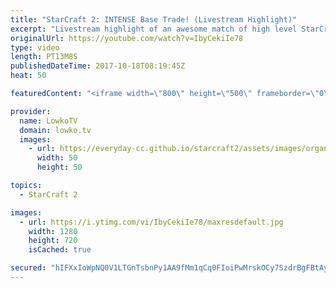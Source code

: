 ```yaml
---
title: "StarCraft 2: INTENSE Base Trade! (Livestream Highlight)"
excerpt: "Livestream highlight of an awesome match of high level StarCraft 2. Subscribe for more videos: http://lowko.tv/youtube The Swarm Host Proxy: https://goo.gl/YpQQJC  I recently casted one of the groups of the Dutch StarCraft League Open (DSCL Open) over at the livestream. This was easily one of the best"
originalUrl: https://youtube.com/watch?v=IbyCekiIe78
type: video
length: PT13M8S
publishedDateTime: 2017-10-18T08:19:45Z
heat: 50

featuredContent: "<iframe width=\"800\" height=\"500\" frameborder=\"0\" src=\"https://www.youtube.com/embed/IbyCekiIe78\" allow=\"accelerometer; autoplay; encrypted-media; gyroscope; picture-in-picture\" allowfullscreen></iframe>"

provider:
  name: LowkoTV
  domain: lowko.tv
  images:
    - url: https://everyday-cc.github.io/starcraft2/assets/images/organizations/lowko.tv-50x50.jpg
      width: 50
      height: 50

topics:
  - StarCraft 2

images:
  - url: https://i.ytimg.com/vi/IbyCekiIe78/maxresdefault.jpg
    width: 1280
    height: 720
    isCached: true

secured: "hIFXxIoWpNQ0V1LTGnTsbnPy1AA9fMm1qCq0FIoiPwMrskOCy7SzdrBgFBtAyMoxb2XPflaHP2BMWZprkXDPdkviipPQorvwd+UUxWoc7oV2QO9iYjkMXhhUTySg+Z4lsnNUyPemQILvX92kmX5OWbt6DIwnjqetJm0vGz8v/zwa+Cx+JH7Hk7I7Km6vfnxNgYkRVBgz+8GENZQQj53vLNQJVjhTQ1brDTA3/TdCBCkgy5L7VSngouS4AQtZYFR9hAt5kg3Ns0mutlhgV0ATDf4gCTy7l1R98TrSziwh+rtaVZ4RuLU+1qjNl/gWEPNtR8pzykxRn/NMEgdgWqG/Whuzrd9zECSmXEFLEwH0ZCNOfOSfjfyLPHI+O4172WG6P8iFFenFRPMfH0ohzYfGcJg/NtUJk+w3WiEPb9c1nv8=;9PXUfzgK7LsGdViSIluyDA=="
---
```


